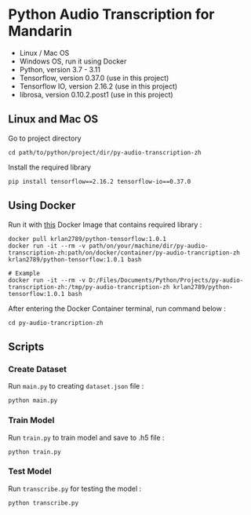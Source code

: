 # Python Audio Transcription for Mandarin

- Linux / Mac OS
- Windows OS, run it using Docker
- Python, version 3.7 - 3.11
- Tensorflow, version 0.37.0 (use in this project)
- Tensorflow IO, version 2.16.2 (use in this project)
- librosa, version 0.10.2.post1 (use in this project)

## Linux and Mac OS

Go to project directory

```shell
cd path/to/python/project/dir/py-audio-transcription-zh
```

Install the required library

```shell
pip install tensorflow==2.16.2 tensorflow-io==0.37.0
```

## Using Docker

Run it with [this](https://hub.docker.com/r/krlan2789/python-tensorflow) Docker Image that contains required library :

```shell
docker pull krlan2789/python-tensorflow:1.0.1
docker run -it --rm -v path/on/your/machine/dir/py-audio-transcription-zh:path/on/docker/container/py-audio-trancription-zh krlan2789/python-tensorflow:1.0.1 bash

# Example
docker run -it --rm -v D:/Files/Documents/Python/Projects/py-audio-transcription-zh:/tmp/py-audio-trancription-zh krlan2789/python-tensorflow:1.0.1 bash
```

After entering the Docker Container terminal, run command below :

```shell
cd py-audio-trancription-zh
```

## Scripts

### Create Dataset

Run `main.py` to creating `dataset.json` file :

```shell
python main.py
```

### Train Model

Run `train.py` to train model and save to .h5 file :

```shell
python train.py
```

### Test Model

Run `transcribe.py` for testing the model :

```shell
python transcribe.py
```
